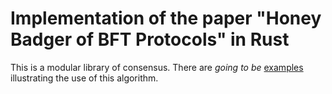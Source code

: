 # Implementation of the paper "Honey Badger of BFT Protocols" in Rust

This is a modular library of consensus. There are *going to be*
[examples](./examples/README.md) illustrating the use of this algorithm.
